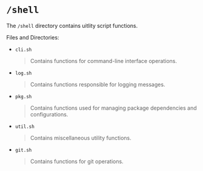 # `/shell`

The `/shell` directory contains uitlity script functions.

Files and Directories:

- `cli.sh`
  > Contains functions for command-line interface operations.

- `log.sh`
  > Contains functions responsible for logging messages.

- `pkg.sh`
  > Contains functions used for managing package dependencies and configurations.

- `util.sh`
  > Contains miscellaneous utility functions.

- `git.sh`
  > Contains functions for git operations.
